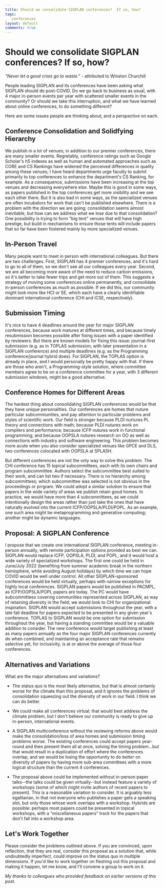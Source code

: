 ```yaml
---
title: Should we consolidate SIGPLAN conferences?  If so, how?
tags:
   conferences
layout: default
comments: true
---
```



Should we consolidate SIGPLAN conferences?  If so, how?
=======================================================

*"Never let a good crisis go to waste."* - attributed to Winston Churchill

People leading SIGPLAN and its conferences have been asking what SIGPLAN should do post-COVID.  Do we go back to business as usual, with 4 major in-person events per year with scattered smaller events in the community?  Or should we take this interruption, and what we have learned about online conferences, to do something different?

Here are some issues people are thinking about, and a perspective on each.

Conference Consolidation and Solidfying Hierarchy
--------------------------------------------------

We publish in a lot of venues; in addition to our premier conferences, there are many smaller events.  Regretably, conference ratings such as Google Scholar's h5 indexes as well as human and automated approaches such as CORE and CS Rankings have widened the perceived differences in quality among these venues; I have heard departments urge faculty to submit primarily to top conferences to enhance the department's CS Ranking, for example.  As a consequence, submissions have been increasing at the top venues and decreasing everywhere else.  Maybe this is good in some ways, as papers published in the top conferences get more visibility and we see each other there.  But it is also bad in some ways, as the specialized venues are often incubators for work that can't be published elsewhere.  There is a problem with the direction we are going; consolidation seems almost inevitable, but how can we address what we lose due to that consolidation?  One possibility is trying to form "big tent" venues that will have high prestige, but build in mechanisms to ensure those tents will include papers that so far have been fostered mainly by more specialized venues.

In-Person Travel
----------------

Many people want to meet in person with international colleagues.  But there are two challenges.  First, SIGPLAN has 4 premier conferences, and it's hard to go to all of them, so we don't see all our colleagues every year.  Second, we are all becoming more aware of the need to reduce carbon emissions, so it's better to take fewer trips and get more out of them.  This suggests a strategy of moving some conferences online permanently, and consolidate in-person conferences as much as possible.  If we did this, our community might look more like HCI or SE, which each have a clearly identifiable dominant international conference (CHI and ICSE, respectively).

Submission Timing
-----------------
 
It's nice to have 4 deadlines around the year for major SIGPLAN conferences, because work matures at different times, and because timely resubmission becomes possible after fixing issues with a paper identified by reviewers.  But there are known models for fixing this issue: journal-first submission (e.g. as in TOPLAS submission, with later presentation in a SIGPLAN conference) and multiple deadlines (e.g. as the Programming conference/journal hybrid does).  For SIGPLAN, the TOPLAS option is already in place, and I would personally be pretty happy with that.  If there are those who aren't, a Programming-style solution, where committee members agree to be on a conference committee for a year, with 3 different submission windows, might be a good alternative.
 
Conference Homes for Different Areas
------------------------------------

The hardest thing about consolidating SIGPLAN conferences would be that they have unique personalities.  Our conferences are homes that nuture particular subcommunities, and pay attention to particular problems and styles of scientific work.  Our field is stronger because PLDI nurtures PL theory and connections with math; because PLDI nutures work on compilers and performance; because ICFP nutures work in functional programming; and because OOPSLA nutures research on OO as well as connections with industry and software engineering.  This problem becomes more acute when you also consider specialized venues like GPCE and DLS, two conferences colocated with OOPSLA at SPLASH.

But different conferences are not the only way to solve this problem.  The CHI conference has 15 topical subcommittees, each with its own chairs and program subcommittee.  Authors select the subcommittee best suited to their work, and can list two if necessary.  There is no hierarchy among subcommittees; which subcommittee was selected is not obvious in the proceedings or prrgram.  We could adopt a similar solution to ensure that papers in the wide variety of areas we publish retain good homes.  In practice, we would have more than 4 subcommittees, as we could intentionally design the areas rather than just take the ones that have naturally evolved into the current ICFP/OOPSLA/PLDI/POPL.  As an example, one such area might be metaprogramming and generative computing; another might be dynamic languages.


Proposal: A SIGPLAN Conference
------------------------------

I propose that we create one international SIGPLAN conference, meeting in-person annually, with remote participation options provided as best we can.  SIGPLAN would replace ICFP, OOPSLA, PLDI, and POPL, and it would host a wide variety of specialized workshops.  The first one could be held in June/July 2022 (benefiting from summer academic break in the northern hemisphere, while avoiding August holidays) by which time we can hope COVID would be well under control.  All other SIGPLAN-sponsored conferences would be held virtually, perhaps with narrow exceptions for highly local conferences.  SIGPLAN papers would be published in PACMPL, as ICFP/OOPSLA/POPL papers are today.  The PC would have subcommittees covering communities represented across SIGPLAN, as way of retaining diversity in the field; we would look to CHI for organizational inspiration.  SIGPLAN would accept submissions throughout the year, with a late fall deadline for papers expected to be presented in any given year's conference.  TOPLAS to SIGPLAN would be one option for submission throughout the year, but having a standing committee would be a valuable addition to consider.  The new conference would target publishing at least as many papers annually as the four major SIGPLAN conferences currently do when combined, and maintaining an acceptance rate that remains selective yet, for inclusivity, is at or above the average of those four conferences.

Alternatives and Variations
---------------------------

What are the major alternatives and variations?

 * The status quo is the most likely alternative, but that is almost certainly worse for the climate than this proposal, and it ignores the problems of consolidation squeezing out the diversity of work in our field.  I think we can do better.
 
 * We could make all conferences virtual; that would best address the climate problem, but I don't believe our community is ready to give up in-person, international events.
 
 * A SIGPLAN multiconference without the reviewing reforms above would make the consolidation/loss of area homes and submission timing problems worse.  The existing conferences could accept papers year-round and then present them all at once, solving the timing problem...but that would result in a duplication of effort where the conferences overlap, and we would be losing the opportunity to do *better* on diversity of papers by having more sub-area committees with a more logical structure than the current 4 conferences.
 
 * The proposal above could be implemented without in-person paper talks--the talks could be given virtually--but instead feature a variety of workshops (some of which might invite authors of recent papers to present).  This is a reasonable variation to consider.  It is arguably less egalitarian, in that not everyone who publishes a paper gets a speaking slot, but only those whose work overlaps with a workshop.  Hybrids are possible: perhaps most papers could be presented in topical workshops, with a "miscellaneous papers" track for the papers that don't fall into a workshop area.

Let's Work Together
-------------------

Please consider the problems outlined above.  If you are convinced, upon reflection, that they are real, consider this proposal as a solution that, while undoubtedly imperfect, could improve on the status quo in multiple dimensions.  If you'd like to work together on fleshing out this proposal and making it happen, let me know, and I'll convene a group to work on it.

*My thanks to colleagues who provided feedback on earlier versions of this post.*